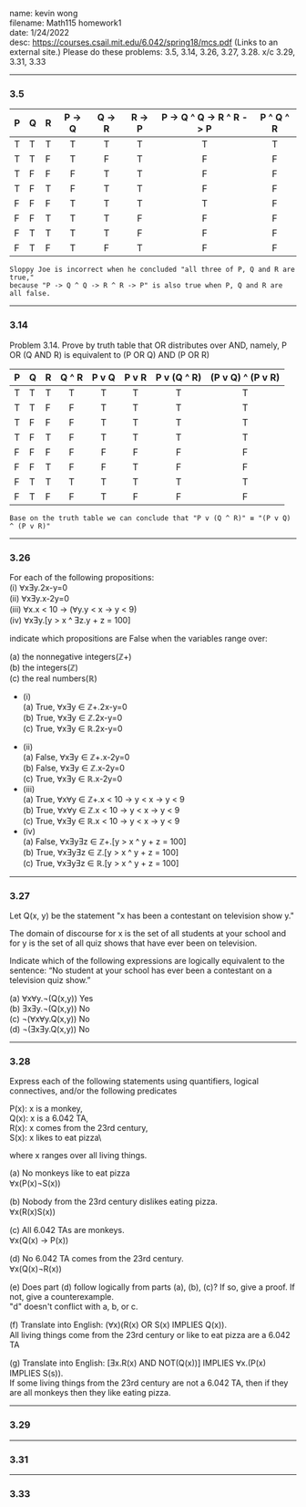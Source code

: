 name: kevin wong\
filename: Math115 homework1\
date: 1/24/2022\
desc: https://courses.csail.mit.edu/6.042/spring18/mcs.pdf (Links to an external site.) Please do these problems: 3.5, 3.14, 3.26, 3.27, 3.28. x/c 3.29, 3.31, 3.33

___
### 3.5

| P | Q | R | P -> Q | Q -> R | R -> P | P -> Q ^ Q -> R ^ R -> P | P ^ Q ^ R |
|---|---|---|  :---:   |   :---:  |  :---:   | :---: | :---: |
| T | T | T | T | T | T | T | T |
| T | T | F | T | F | T | F | F |
| T | F | F | F | T | T | F | F |
| T | F | T | F | T | T | F | F |
| F | F | F | T | T | T | T | F |
| F | F | T | T | T | F | F | F |
| F | T | T | T | T | F | F | F |
| F | T | F | T | F | T | F | F |

```
Sloppy Joe is incorrect when he concluded "all three of P, Q and R are true," 
because "P -> Q ^ Q -> R ^ R -> P" is also true when P, Q and R are all false.
```
___
### 3.14
Problem 3.14.
Prove by truth table that OR distributes over AND, namely,
P OR (Q AND R) is equivalent to (P OR Q) AND (P OR R) 

| P | Q | R | Q ^ R | P v Q | P v R | P v (Q ^ R) | (P v Q) ^ (P v R) |
|---|---|---| :---:|   :---:  |  :---:   | :---: | :---: |
| T | T | T | T     | T | T | T | T | 
| T | T | F | F     | T | T | T | T |
| T | F | F | F     | T | T | T | T |
| T | F | T | F     | T | T | T | T |
| F | F | F | F     | F | F | F | F |
| F | F | T | F     | F | T | F | F |
| F | T | T | T     | T | T | T | T |
| F | T | F | F     | T | F | F | F |

```
Base on the truth table we can conclude that "P v (Q ^ R)" ≡ "(P v Q) ^ (P v R)" 
```
___
### 3.26
For each of the following propositions:\
(i) ⱯxƎy.2x-y=0\
(ii) ⱯxƎy.x-2y=0\
(iii) Ɐx.x < 10 -> (Ɐy.y < x -> y < 9)\
(iv) ⱯxƎy.[y > x ^ Ǝz.y + z = 100]

indicate which propositions are False when the variables range over:

(a) the nonnegative integers(ℤ+)\
(b) the integers(ℤ)\
(c) the real numbers(ℝ)

* (i)\
   (a) True, ⱯxƎy ∈ ℤ+.2x-y=0\
   (b) True, ⱯxƎy ∈ ℤ.2x-y=0\
   (c) True, ⱯxƎy ∈ ℝ.2x-y=0
- (ii)\
   (a) False, ⱯxƎy ∈ ℤ+.x-2y=0\
   (b) False, ⱯxƎy ∈ ℤ.x-2y=0\
   (c) True, ⱯxƎy ∈ ℝ.x-2y=0
- (iii)\
   (a) True, ⱯxⱯy ∈ ℤ+.x < 10 -> y < x -> y < 9\
   (b) True, ⱯxⱯy ∈ ℤ.x < 10 -> y < x -> y < 9\
   (c) True, ⱯxƎy ∈ ℝ.x < 10 -> y < x -> y < 9
- (iv)\
   (a) False, ⱯxƎyƎz ∈ ℤ+.[y > x ^ y + z = 100]\
   (b) True, ⱯxƎyƎz ∈ ℤ.[y > x ^ y + z = 100]\
   (c) True, ⱯxƎyƎz ∈ ℝ.[y > x ^ y + z = 100]

___
### 3.27
Let Q(x, y) be the statement "x has been a contestant on television show y."

The domain of discourse for x is the set of all students at your school and for y is
the set of all quiz shows that have ever been on television.

Indicate which of the following expressions are logically equivalent to the sentence:
“No student at your school has ever been a contestant on a television quiz show.”

(a) ⱯxⱯy.¬(Q(x,y)) Yes\
(b) ƎxƎy.¬(Q(x,y)) No\
(c) ¬(ⱯxⱯy.Q(x,y)) No\
(d) ¬(ƎxƎy.Q(x,y)) No

___
### 3.28
Express each of the following statements using quantifiers, logical connectives,
and/or the following predicates

P(x): x is a monkey,\
Q(x): x is a 6.042 TA,\
R(x): x comes from the 23rd century,\
S(x): x likes to eat pizza\

where x ranges over all living things.

(a) No monkeys like to eat pizza\
Ɐx(P(x)¬S(x))

(b) Nobody from the 23rd century dislikes eating pizza.\
Ɐx(R(x)S(x))

(c) All 6.042 TAs are monkeys.\
Ɐx(Q(x) -> P(x))

(d) No 6.042 TA comes from the 23rd century.\
Ɐx(Q(x)¬R(x))

(e) Does part (d) follow logically from parts (a), (b), (c)? If so, give a proof. If not, give a counterexample.\
"d" doesn't conflict with a, b, or c.

(f) Translate into English: (Ɐx)(R(x) OR S(x) IMPLIES Q(x)).\
All living things come from the 23rd century or like to eat pizza are a 6.042 TA

(g) Translate into English: [Ǝx.R(x) AND NOT(Q(x))] IMPLIES Ɐx.(P(x) IMPLIES S(s)).\
If some living things from the 23rd century are not a 6.042 TA, then if they are all monkeys then they like eating pizza.

___
### 3.29

___
### 3.31

___
### 3.33
